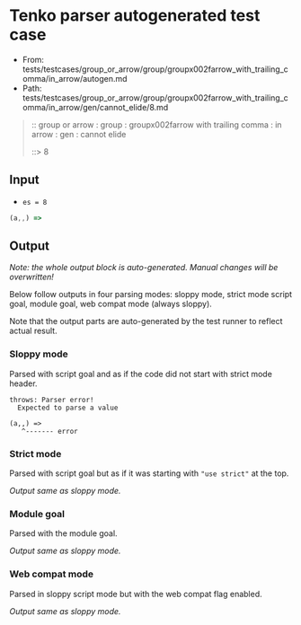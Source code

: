 # Tenko parser autogenerated test case

- From: tests/testcases/group_or_arrow/group/groupx002farrow_with_trailing_comma/in_arrow/autogen.md
- Path: tests/testcases/group_or_arrow/group/groupx002farrow_with_trailing_comma/in_arrow/gen/cannot_elide/8.md

> :: group or arrow : group : groupx002farrow with trailing comma : in arrow : gen : cannot elide
>
> ::> 8

## Input

- `es = 8`

`````js
(a,,) =>
`````

## Output

_Note: the whole output block is auto-generated. Manual changes will be overwritten!_

Below follow outputs in four parsing modes: sloppy mode, strict mode script goal, module goal, web compat mode (always sloppy).

Note that the output parts are auto-generated by the test runner to reflect actual result.

### Sloppy mode

Parsed with script goal and as if the code did not start with strict mode header.

`````
throws: Parser error!
  Expected to parse a value

(a,,) =>
   ^------- error
`````

### Strict mode

Parsed with script goal but as if it was starting with `"use strict"` at the top.

_Output same as sloppy mode._

### Module goal

Parsed with the module goal.

_Output same as sloppy mode._

### Web compat mode

Parsed in sloppy script mode but with the web compat flag enabled.

_Output same as sloppy mode._
